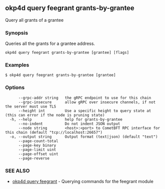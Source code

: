 ## okp4d query feegrant grants-by-grantee

Query all grants of a grantee

### Synopsis

Queries all the grants for a grantee address.

```
okp4d query feegrant grants-by-grantee [grantee] [flags]
```

### Examples

```
$ okp4d query feegrant grants-by-grantee [grantee]
```

### Options

```
      --grpc-addr string   the gRPC endpoint to use for this chain
      --grpc-insecure      allow gRPC over insecure channels, if not the server must use TLS
      --height int         Use a specific height to query state at (this can error if the node is pruning state)
  -h, --help               help for grants-by-grantee
      --no-indent          Do not indent JSON output
      --node string        <host>:<port> to CometBFT RPC interface for this chain (default "tcp://localhost:26657")
  -o, --output string      Output format (text|json) (default "text")
      --page-count-total   
      --page-key binary    
      --page-limit uint    
      --page-offset uint   
      --page-reverse       
```

### SEE ALSO

* [okp4d query feegrant](okp4d_query_feegrant.md)	 - Querying commands for the feegrant module
